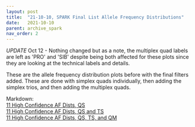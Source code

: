 ```yaml
---
layout: post
title:  "21-10-10, SPARK Final List Allele Frequency Distributions"
date:   2021-10-10
parent: archive_spark
nav_order: 2
---
```


*UPDATE* Oct 12 - Nothing changed but as a note, the multiplex quad labels are left as 'PRO' and 'SIB' despite being both affected for these plots since they are looking at the technical labels and details.

These are the allele frequency distribution plots before with the final filters added. These are done with simplex quads individually, then adding the simplex trios, and then adding the multiplex quads.

Markdown:
<br>[11 High Confidence AF Dists, QS](https://www.dropbox.com/s/arsi93z6a5eoy6b/11_hc_AF_quadsimplex.html?dl=0)
<br>[11 High Confidence AF Dists, QS and TS](https://www.dropbox.com/s/odjqybqtzlmqjgx/11_hc_AF_qs_ts.html?dl=0)
<br>[11 High Confidence AF Dists, QS, TS, and QM](https://www.dropbox.com/s/p1nkifu6mav4sw5/11_hc_AF_quads_quadm_trios.html?dl=0)
